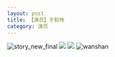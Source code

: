 ```yaml
---
layout: post
title: 【演员】于和伟
category: 演员
---
```

![story_new_final](http://rfbyhtcfm.hd-bkt.clouddn.com/img/story_new_final_0322.png)
![](http://rfbyhtcfm.hd-bkt.clouddn.com/img/yuhewei-0316-1.PNG)
![](http://rfbyhtcfm.hd-bkt.clouddn.com/img/yuhewei-0316-2.PNG)
![wanshan](http://rfbyhtcfm.hd-bkt.clouddn.com/img/wanshan.png)

  




